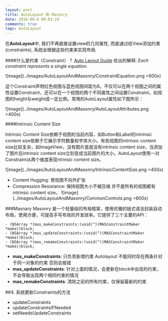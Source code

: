 ```yaml
---
layout: post
title: AutoLayout 和 Masonry
date: 2016-08-8 00:03:24
comments: true
tags: AutoLayout
---
```



在**AutoLayout**中, 我们不再直接设置view的几何属性, 而是通过给View添加约束(constraints), 系统会根据这些约束来实现布局.

####什么是约束（Constraint）？
[Auto Layout Guide](https://developer.apple.com/library/prerelease/content/documentation/UserExperience/Conceptual/AutolayoutPG/AnatomyofaConstraint.html#//apple_ref/doc/uid/TP40010853-CH9-SW1) 给出的解释: *Each constraint represents a single equation.*

![image](../images/AutoLayoutAndMasonry/ConstraintEquation.png =600x)

这个Constraint声明红色视图与蓝色视图间距为8。不仅可以在两个视图之间的属性设置Constraint，还可以在一个视图的两个不同属性之间设置Constraint，如视图的height与weight成一定比例。常用的AutoLayout属性如下图所示：

![image](../images/AutoLayoutAndMasonry/AutoLayoutAttributes.png =400x)

####Intrinsic Content Size

Intrinsic Content Size依赖于视图的当前内容，如Button和Label的intrinsic content size依赖于它展示字符数量和字体大小。有些视图的intrinsic content size比较复杂，如ImageView，没有图片是就没有intrinsic content size，当添加了图片后intrinsic content size立刻变成当前图片的大小。AutoLayout使用一对Constraint从两个维度表现ntrinsic content size。

![image](../images/AutoLayoutAndMasonry/IntrinsicContentSize.png =400x)

* Content Hugging: 使视图不向外扩张
* Compression Resistance: 保持视图大小不被压缩
并不是所有的视图都有 intrinsic content size。
![image](../images/AutoLayoutAndMasonry/CommonControls.png =600x)


###Masnary
Masonry 是一个轻量级的布局框架，使用优雅的链式语法封装自动布局，使用方便，可提高手写布局的开发效率。它提供了三个主要的API：

	- (NSArray *)mas_makeConstraints:(void(^)(MASConstraintMaker *make))block;
	- (NSArray *)mas_updateConstraints:(void(^)(MASConstraintMaker *make))block;
	- (NSArray *)mas_remakeConstraints:(void(^)(MASConstraintMaker *make))block;

* **mas_makeConstraints**: 只负责新增约束 Autolayout 不能同时存在两条针对于同一对象的约束 否则会报错
* **mas_updateConstraints**: 针对上面的情况，会更新在block中出现的约束，不会导致出现两个相同约束的情况
* **mas_remakeConstraints**: 清除之前的所有约束，仅保留最新的约束


##4. 系统更新Constraints的方法

* updateConstraints
* updateConstraintsIFNeeded
* setNeedsUpdateConstraints

